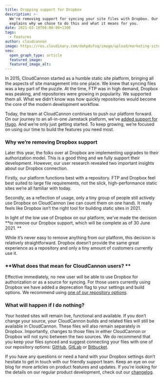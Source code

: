 ```yaml
---
title: Dropping support for Dropbox
description: >-
  We're removing support for syncing your site files with Dropbox. Our article
  explains why we chose to do this and what it means for you.
date: 2021-03-10T08:00:00+1300
tags:
  - Features
author: cloudcannon
image: https://res.cloudinary.com/dahpdufoq/image/upload/marketing-site/blog/uploads/dropbox-light.png
seo:
  open_graph_type: article
  featured_image:
  featured_image_alt:
---
```

In 2015, CloudCannon started as a humble static site platform, bringing all the aspects of site management into one place. We knew that syncing files was a key part of the puzzle. At the time, FTP was in high demand, Dropbox was peaking, and repositories were growing in popularity. We supported them all. What we didn’t know was how quickly repositories would become the core of the modern development workflow. 

Today, the team at CloudCannon continues to push our platform forward. On our journey to an all-in-one Jamstack platform, we’ve [added support for Hugo](https://cloudcannon.com/blog/hugo-support-in-cloudcannon/). And we’re only just getting started. To keep growing, we’re focused on using our time to build the features you need most. 

### **Why we’re removing Dropbox support**

Later this year, the folks over at Dropbox are implementing upgrades to their authorization model. This is a good thing and we fully support their development. However, our user research revealed two important insights about our Dropbox connection. 

Firstly, our platform functions best with a repository. FTP and Dropbox feel best suited to large file requirements, not the slick, high-performance static sites we’re all familiar with today. 

Secondly, as a reflection of usage, only a tiny group of people still actively use Dropbox on CloudCannon (we can count them on one hand). It really feels like Dropbox isn’t the right tool for building static sites in 2021.

In light of the low use of Dropbox on our platform, we’ve made the decision **to remove our Dropbox support, which will be complete as of 30 June 2021. **

While it’s never easy to remove anything from our platform, this decision is relatively straightforward. Dropbox doesn’t provide the same great experience as a repository and only a tiny amount of customers currently use it. 

### **What does that mean for CloudCannon users? **

Effective immediately, no new user will be able to use Dropbox for authorization or as a source for syncing. For those users currently using Dropbox we have added a deprecation flag to your settings and build options. We recommend using [one of our repository options](https://cloudcannon.com/documentation/sync/#introduction). 

### **What will happen if I do nothing?**

Your hosted sites will remain live, functional and available. If you don’t change your source, your CloudCannon builds and related files will still be available in CloudCannon. These files will also remain separately in Dropbox. Importantly, changes to those files in either CloudCannon or Dropbox will not sync between the two sources. We do recommend that you keep your files synced and suggest connecting your files with one of our repository options: [GitHub](https://github.com/), [GitLab](https://about.gitlab.com/) or [Bitbucket](https://bitbucket.org/).

If you have any questions or need a hand with your Dropbox settings don’t hesitate to get in touch with our friendly support team. Keep an eye on our blog for more articles on product features and updates. If you’re looking for the details on our regular product development, check out our [changelog](https://cloudcannon.com/changelog/). 
